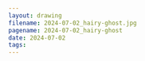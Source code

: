 ```yaml
---
layout: drawing
filename: 2024-07-02_hairy-ghost.jpg
pagename: 2024-07-02_hairy-ghost
date: 2024-07-02
tags:
---
```

